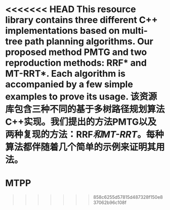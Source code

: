 <<<<<<< HEAD
This resource library contains three different C++ implementations based on multi-tree path planning algorithms. Our proposed method PMTG and two reproduction methods: RRF* and MT-RRT*. Each algorithm is accompanied by a few simple examples to prove its usage.
该资源库包含三种不同的基于多树路径规划算法C++实现。我们提出的方法PMTG以及两种复现的方法：RRF*和MT-RRT*。每种算法都伴随着几个简单的示例来证明其用法。
=======
# MTPP
>>>>>>> 858c6255d57815d487328f150e837062b96c108f
